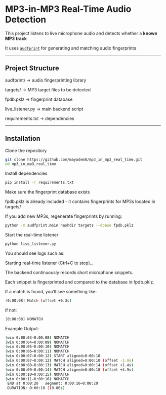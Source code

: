 # MP3-in-MP3 Real-Time Audio Detection

This project listens to live microphone audio and detects whether a **known MP3 track**

It uses [`audfprint`](https://github.com/dpwe/audfprint) for generating and matching audio fingerprints

---

## Project Structure

audfprint/ → audio fingerprinting library

targets/ → MP3 target files to be detected

fpdb.pklz → fingerprint database

live_listener.py → main backend script

requirements.txt → dependencies

---

## Installation

Clone the repository
```bash
git clone https://github.com/mayadem8/mp3_in_mp3_real_time.git
cd mp3_in_mp3_real_time
```

Install dependencies
```bash
pip install -r requirements.txt
```

Make sure the fingerprint database exists

fpdb.pklz is already included - it contains fingerprints for MP3s located in targets/


If you add new MP3s, regenerate fingerprints by running:
```bash
python -m audfprint.main hashdir targets --dbase fpdb.pklz
```


Start the real-time listener
```bash
python live_listener.py
```

You should see logs such as:

Starting real-time listener (Ctrl+C to stop)...



The backend continuously records short microphone snippets.

Each snippet is fingerprinted and compared to the database in fpdb.pklz.

If a match is found, you’ll see something like:
```bash
[0:00:08] Match (offset +0.3s)
```
if not: 
```bash
[0:00:08] NOMATCH
```


Example Output: 
```bash
(win 0:00:03–0:00:08) NOMATCH
(win 0:00:04–0:00:09) NOMATCH
(win 0:00:05–0:00:10) NOMATCH
(win 0:00:06–0:00:11) NOMATCH
(win 0:00:07–0:00:12) START aligned=0:00:10
(win 0:00:07–0:00:12) MATCH aligned=0:00:10 (offset -1.9s)
(win 0:00:08–0:00:13) MATCH aligned=0:00:14 (offset +1.4s)
(win 0:00:09–0:00:14) MATCH aligned=0:00:18 (offset +4.9s)
(win 0:00:10–0:00:15) NOMATCH
(win 0:00:11–0:00:16) NOMATCH
 END at 0:00:20   segment: 0:00:10–0:00:20
 DURATION: 0:00:10 (10.80s)
```




